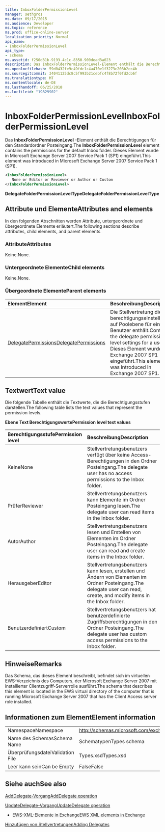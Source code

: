 ```yaml
---
title: InboxFolderPermissionLevel
manager: sethgros
ms.date: 09/17/2015
ms.audience: Developer
ms.topic: reference
ms.prod: office-online-server
localization_priority: Normal
api_name:
- InboxFolderPermissionLevel
api_type:
- schema
ms.assetid: f250d31b-9193-4c1c-8350-900dead3a023
description: Das InboxFolderPermissionLevel-Element enthält die Berechtigungen für den Standardordner Posteingang. Dieses Element wurde in Microsoft Exchange Server 2007 Service Pack 1 (SP1) eingeführt.
ms.openlocfilehash: 59d0432fe9c49fdc1c4a470e1f3273c203b2ec4b
ms.sourcegitcommit: 34041125dc8c5f993b21cebfc4f8b72f0fd2cb6f
ms.translationtype: MT
ms.contentlocale: de-DE
ms.lasthandoff: 06/25/2018
ms.locfileid: "19829902"
---
```

# <a name="inboxfolderpermissionlevel"></a><span data-ttu-id="09f4f-104">InboxFolderPermissionLevel</span><span class="sxs-lookup"><span data-stu-id="09f4f-104">InboxFolderPermissionLevel</span></span>

<span data-ttu-id="09f4f-105">Das **InboxFolderPermissionLevel** -Element enthält die Berechtigungen für den Standardordner Posteingang.</span><span class="sxs-lookup"><span data-stu-id="09f4f-105">The **InboxFolderPermissionLevel** element contains the permissions for the default Inbox folder.</span></span> <span data-ttu-id="09f4f-106">Dieses Element wurde in Microsoft Exchange Server 2007 Service Pack 1 (SP1) eingeführt.</span><span class="sxs-lookup"><span data-stu-id="09f4f-106">This element was introduced in Microsoft Exchange Server 2007 Service Pack 1 (SP1).</span></span> 
  
```xml
<InboxFolderPermissionLevel>
   None or Editor or Reviewer or Author or Custom
</InboxFolderPermissionLevel>
```

 <span data-ttu-id="09f4f-107">**DelegateFolderPermissionLevelType**</span><span class="sxs-lookup"><span data-stu-id="09f4f-107">**DelegateFolderPermissionLevelType**</span></span>
## <a name="attributes-and-elements"></a><span data-ttu-id="09f4f-108">Attribute und Elemente</span><span class="sxs-lookup"><span data-stu-id="09f4f-108">Attributes and elements</span></span>

<span data-ttu-id="09f4f-109">In den folgenden Abschnitten werden Attribute, untergeordnete und übergeordnete Elemente erläutert.</span><span class="sxs-lookup"><span data-stu-id="09f4f-109">The following sections describe attributes, child elements, and parent elements.</span></span>
  
### <a name="attributes"></a><span data-ttu-id="09f4f-110">Attribute</span><span class="sxs-lookup"><span data-stu-id="09f4f-110">Attributes</span></span>

<span data-ttu-id="09f4f-111">Keine.</span><span class="sxs-lookup"><span data-stu-id="09f4f-111">None.</span></span>
  
### <a name="child-elements"></a><span data-ttu-id="09f4f-112">Untergeordnete Elemente</span><span class="sxs-lookup"><span data-stu-id="09f4f-112">Child elements</span></span>

<span data-ttu-id="09f4f-113">Keine.</span><span class="sxs-lookup"><span data-stu-id="09f4f-113">None.</span></span>
  
### <a name="parent-elements"></a><span data-ttu-id="09f4f-114">Übergeordnete Elemente</span><span class="sxs-lookup"><span data-stu-id="09f4f-114">Parent elements</span></span>

|<span data-ttu-id="09f4f-115">**Element**</span><span class="sxs-lookup"><span data-stu-id="09f4f-115">**Element**</span></span>|<span data-ttu-id="09f4f-116">**Beschreibung**</span><span class="sxs-lookup"><span data-stu-id="09f4f-116">**Description**</span></span>|
|:-----|:-----|
|[<span data-ttu-id="09f4f-117">DelegatePermissions</span><span class="sxs-lookup"><span data-stu-id="09f4f-117">DelegatePermissions</span></span>](delegatepermissions.md) <br/> |<span data-ttu-id="09f4f-118">Die Stellvertretung die berechtigungseinstellungen auf Poolebene für einen Benutzer enthält.</span><span class="sxs-lookup"><span data-stu-id="09f4f-118">Contains the delegate permission level settings for a user.</span></span> <span data-ttu-id="09f4f-119">Dieses Element wurde in Exchange 2007 SP1 eingeführt.</span><span class="sxs-lookup"><span data-stu-id="09f4f-119">This element was introduced in Exchange 2007 SP1.</span></span>  <br/> |
   
## <a name="text-value"></a><span data-ttu-id="09f4f-120">Textwert</span><span class="sxs-lookup"><span data-stu-id="09f4f-120">Text value</span></span>

<span data-ttu-id="09f4f-121">Die folgende Tabelle enthält die Textwerte, die die Berechtigungsstufen darstellen.</span><span class="sxs-lookup"><span data-stu-id="09f4f-121">The following table lists the text values that represent the permission levels.</span></span>
  
<span data-ttu-id="09f4f-122">**Ebene Text Berechtigungswerte**</span><span class="sxs-lookup"><span data-stu-id="09f4f-122">**Permission level text values**</span></span>

|<span data-ttu-id="09f4f-123">**Berechtigungsstufe**</span><span class="sxs-lookup"><span data-stu-id="09f4f-123">**Permission level**</span></span>|<span data-ttu-id="09f4f-124">**Beschreibung**</span><span class="sxs-lookup"><span data-stu-id="09f4f-124">**Description**</span></span>|
|:-----|:-----|
|<span data-ttu-id="09f4f-125">Keine</span><span class="sxs-lookup"><span data-stu-id="09f4f-125">None</span></span>  <br/> |<span data-ttu-id="09f4f-126">Stellvertretungsbenutzers verfügt über keine Access-Berechtigungen in den Ordner Posteingang.</span><span class="sxs-lookup"><span data-stu-id="09f4f-126">The delegate user has no access permissions to the Inbox folder.</span></span>  <br/> |
|<span data-ttu-id="09f4f-127">Prüfer</span><span class="sxs-lookup"><span data-stu-id="09f4f-127">Reviewer</span></span>  <br/> |<span data-ttu-id="09f4f-128">Stellvertretungsbenutzers kann Elemente im Ordner Posteingang lesen.</span><span class="sxs-lookup"><span data-stu-id="09f4f-128">The delegate user can read items in the Inbox folder.</span></span>  <br/> |
|<span data-ttu-id="09f4f-129">Autor</span><span class="sxs-lookup"><span data-stu-id="09f4f-129">Author</span></span>  <br/> |<span data-ttu-id="09f4f-130">Stellvertretungsbenutzers lesen und Erstellen von Elementen im Ordner Posteingang.</span><span class="sxs-lookup"><span data-stu-id="09f4f-130">The delegate user can read and create items in the Inbox folder.</span></span>  <br/> |
|<span data-ttu-id="09f4f-131">Herausgeber</span><span class="sxs-lookup"><span data-stu-id="09f4f-131">Editor</span></span>  <br/> |<span data-ttu-id="09f4f-132">Stellvertretungsbenutzers kann lesen, erstellen und Ändern von Elementen im Ordner Posteingang.</span><span class="sxs-lookup"><span data-stu-id="09f4f-132">The delegate user can read, create, and modify items in the Inbox folder.</span></span>  <br/> |
|<span data-ttu-id="09f4f-133">Benutzerdefiniert</span><span class="sxs-lookup"><span data-stu-id="09f4f-133">Custom</span></span>  <br/> |<span data-ttu-id="09f4f-134">Stellvertretungsbenutzers hat benutzerdefinierte Zugriffsberechtigungen in den Ordner Posteingang.</span><span class="sxs-lookup"><span data-stu-id="09f4f-134">The delegate user has custom access permissions to the Inbox folder.</span></span>  <br/> |
   
## <a name="remarks"></a><span data-ttu-id="09f4f-135">Hinweise</span><span class="sxs-lookup"><span data-stu-id="09f4f-135">Remarks</span></span>

<span data-ttu-id="09f4f-136">Das Schema, das dieses Element beschreibt, befindet sich im virtuellen EWS-Verzeichnis des Computers, der Microsoft Exchange Server 2007 mit installierter Clientzugriff-Serverrolle ausführt.</span><span class="sxs-lookup"><span data-stu-id="09f4f-136">The schema that describes this element is located in the EWS virtual directory of the computer that is running Microsoft Exchange Server 2007 that has the Client Access server role installed.</span></span>
  
## <a name="element-information"></a><span data-ttu-id="09f4f-137">Informationen zum Element</span><span class="sxs-lookup"><span data-stu-id="09f4f-137">Element information</span></span>

|||
|:-----|:-----|
|<span data-ttu-id="09f4f-138">Namespace</span><span class="sxs-lookup"><span data-stu-id="09f4f-138">Namespace</span></span>  <br/> |http://schemas.microsoft.com/exchange/services/2006/types  <br/> |
|<span data-ttu-id="09f4f-139">Name des Schemas</span><span class="sxs-lookup"><span data-stu-id="09f4f-139">Schema Name</span></span>  <br/> |<span data-ttu-id="09f4f-140">Schematypen</span><span class="sxs-lookup"><span data-stu-id="09f4f-140">Types schema</span></span>  <br/> |
|<span data-ttu-id="09f4f-141">Überprüfungsdatei</span><span class="sxs-lookup"><span data-stu-id="09f4f-141">Validation File</span></span>  <br/> |<span data-ttu-id="09f4f-142">Types.xsd</span><span class="sxs-lookup"><span data-stu-id="09f4f-142">Types.xsd</span></span>  <br/> |
|<span data-ttu-id="09f4f-143">Leer kann sein</span><span class="sxs-lookup"><span data-stu-id="09f4f-143">Can be Empty</span></span>  <br/> |<span data-ttu-id="09f4f-144">False</span><span class="sxs-lookup"><span data-stu-id="09f4f-144">False</span></span>  <br/> |
   
## <a name="see-also"></a><span data-ttu-id="09f4f-145">Siehe auch</span><span class="sxs-lookup"><span data-stu-id="09f4f-145">See also</span></span>



[<span data-ttu-id="09f4f-146">AddDelegate-Vorgang</span><span class="sxs-lookup"><span data-stu-id="09f4f-146">AddDelegate operation</span></span>](adddelegate-operation.md)
  
[<span data-ttu-id="09f4f-147">UpdateDelegate-Vorgang</span><span class="sxs-lookup"><span data-stu-id="09f4f-147">UpdateDelegate operation</span></span>](updatedelegate-operation.md)


- [<span data-ttu-id="09f4f-148">EWS-XML-Elemente in Exchange</span><span class="sxs-lookup"><span data-stu-id="09f4f-148">EWS XML elements in Exchange</span></span>](ews-xml-elements-in-exchange.md)


[<span data-ttu-id="09f4f-149">Hinzufügen von Stellvertretungen</span><span class="sxs-lookup"><span data-stu-id="09f4f-149">Adding Delegates</span></span>](http://msdn.microsoft.com/library/3a744150-66a3-4a13-9433-793603ba5038%28Office.15%29.aspx)

